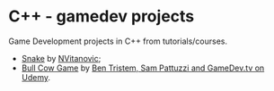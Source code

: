 # C++ - gamedev projects
Game Development projects in C++ from tutorials/courses.

* [Snake](https://github.com/oddlord/cpp-gamedev-projects/tree/master/Snake) by [NVitanovic](https://www.youtube.com/channel/UCqXrJmvJAvFnGyLGSBnk45g);
* [Bull Cow Game](https://github.com/oddlord/cpp-gamedev-projects/tree/master/BullCowGame) by [Ben Tristem, Sam Pattuzzi and GameDev.tv on Udemy](https://www.udemy.com/unrealcourse/).
